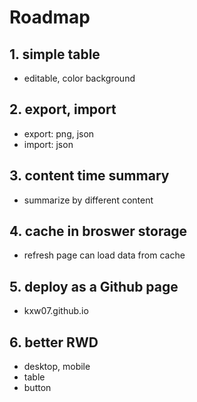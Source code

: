 # Roadmap
## 1. simple table
- editable, color background

## 2. export, import
- export: png, json
- import: json

## 3. content time summary
- summarize by different content

## 4. cache in broswer storage
- refresh page can load data from cache

## 5. deploy as a Github page
- kxw07.github.io

## 6. better RWD
- desktop, mobile
- table
- button
